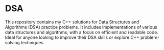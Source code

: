 # DSA
This repository contains my C++ solutions for Data Structures and Algorithms (DSA) practice problems. It includes implementations of various data structures and algorithms, with a focus on efficient and readable code. Ideal for anyone looking to improve their DSA skills or explore C++ problem-solving techniques. 
      
  
